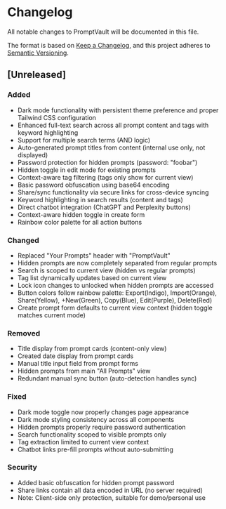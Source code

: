 # Changelog

All notable changes to PromptVault will be documented in this file.

The format is based on [Keep a Changelog](https://keepachangelog.com/en/1.0.0/),
and this project adheres to [Semantic Versioning](https://semver.org/spec/v2.0.0.html).

## [Unreleased]

### Added
- Dark mode functionality with persistent theme preference and proper Tailwind CSS configuration
- Enhanced full-text search across all prompt content and tags with keyword highlighting
- Support for multiple search terms (AND logic)
- Auto-generated prompt titles from content (internal use only, not displayed)
- Password protection for hidden prompts (password: "foobar")
- Hidden toggle in edit mode for existing prompts
- Context-aware tag filtering (tags only show for current view)
- Basic password obfuscation using base64 encoding
- Share/sync functionality via secure links for cross-device syncing
- Keyword highlighting in search results (content and tags)
- Direct chatbot integration (ChatGPT and Perplexity buttons)
- Context-aware hidden toggle in create form
- Rainbow color palette for all action buttons

### Changed
- Replaced "Your Prompts" header with "PromptVault"
- Hidden prompts are now completely separated from regular prompts
- Search is scoped to current view (hidden vs regular prompts)
- Tag list dynamically updates based on current view
- Lock icon changes to unlocked when hidden prompts are accessed
- Button colors follow rainbow palette: Export(Indigo), Import(Orange), Share(Yellow), +New(Green), Copy(Blue), Edit(Purple), Delete(Red)
- Create prompt form defaults to current view context (hidden toggle matches current mode)

### Removed
- Title display from prompt cards (content-only view)
- Created date display from prompt cards
- Manual title input field from prompt forms
- Hidden prompts from main "All Prompts" view
- Redundant manual sync button (auto-detection handles sync)

### Fixed
- Dark mode toggle now properly changes page appearance
- Dark mode styling consistency across all components
- Hidden prompts properly require password authentication
- Search functionality scoped to visible prompts only
- Tag extraction limited to current view context
- Chatbot links pre-fill prompts without auto-submitting

### Security
- Added basic obfuscation for hidden prompt password
- Share links contain all data encoded in URL (no server required)
- Note: Client-side only protection, suitable for demo/personal use